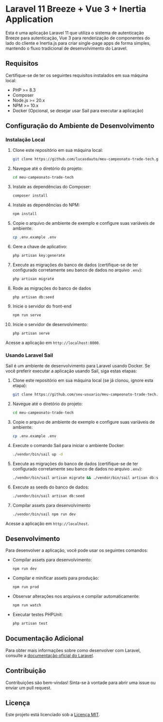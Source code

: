 # Laravel 11 Breeze + Vue 3 + Inertia Application

Esta é uma aplicação Laravel 11 que utiliza o sistema de autenticação Breeze para autenticação, Vue 3 para renderização de componentes do lado do cliente e Inertia.js para criar single-page apps de forma simples, mantendo o fluxo tradicional de desenvolvimento do Laravel.

## Requisitos

Certifique-se de ter os seguintes requisitos instalados em sua máquina local:

- PHP >= 8.3
- Composer
- Node.js >= 20.x
- NPM >= 10.x
- Docker (Opcional, se desejar usar Sail para executar a aplicação)

## Configuração do Ambiente de Desenvolvimento

### Instalação Local

1. Clone este repositório em sua máquina local:

    ```bash
    git clone https://github.com/lucasdauto/meu-campeonato-trade-tech.git
    ```

2. Navegue até o diretório do projeto:

    ```bash
    cd meu-campeonato-trade-tech
    ```

3. Instale as dependências do Composer:

    ```bash
    composer install
    ```

4. Instale as dependências do NPM:

    ```bash
    npm install
    ```

5. Copie o arquivo de ambiente de exemplo e configure suas variáveis de ambiente:

    ```bash
    cp .env.example .env
    ```

6. Gere a chave de aplicativo:

    ```bash
    php artisan key:generate
    ```

7. Execute as migrações do banco de dados (certifique-se de ter configurado corretamente seu banco de dados no arquivo `.env`):

    ```bash
    php artisan migrate
    ```
8. Rode as migrações do banco de dados
    
    ```bash
    php artisan db:seed
    ```
9. Inicie o servidor do front-end

    ```bash
    npm run serve
    ```
10. Inicie o servidor de desenvolvimento:

    ```bash
    php artisan serve
    ```

Acesse a aplicação em `http://localhost:8000`.

### Usando Laravel Sail

Sail é um ambiente de desenvolvimento para Laravel usando Docker. Se você preferir executar a aplicação usando Sail, siga estas etapas:

1. Clone este repositório em sua máquina local (se já clonou, ignore esta etapa):

    ```bash
    git clone https://github.com/seu-usuario/meu-campeonato-trade-tech.git
    ```

2. Navegue até o diretório do projeto:

    ```bash
    cd meu-campeonato-trade-tech
    ```

3. Copie o arquivo de ambiente de exemplo e configure suas variáveis de ambiente:

    ```bash
    cp .env.example .env
    ```

4. Execute o comando Sail para iniciar o ambiente Docker:

    ```bash
    ./vendor/bin/sail up -d
    ```

5. Execute as migrações do banco de dados (certifique-se de ter configurado corretamente seu banco de dados no arquivo `.env`):

    ```bash
    ./vendor/bin/sail artisan migrate && ./vendor/bin/sail artisan db:seed
    ```
6. Execute as seeds do banco de dados:

    ```bash
    ./vendor/bin/sail artisan db:seed
    ```


7.  Compilar assets para desenvolvimento

    ```bash
    ./vendor/bin/sail npm run dev
    ```

Acesse a aplicação em `http://localhost`.

## Desenvolvimento

Para desenvolver a aplicação, você pode usar os seguintes comandos:

- Compilar assets para desenvolvimento:

    ```bash
    npm run dev
    ```

- Compilar e minificar assets para produção:

    ```bash
    npm run prod
    ```

- Observar alterações nos arquivos e compilar automaticamente:

    ```bash
    npm run watch
    ```

- Executar testes PHPUnit:

    ```bash
    php artisan test
    ```

## Documentação Adicional

Para obter mais informações sobre como desenvolver com Laravel, consulte a [documentação oficial do Laravel](https://laravel.com/docs).

## Contribuição

Contribuições são bem-vindas! Sinta-se à vontade para abrir uma issue ou enviar um pull request.

## Licença

Este projeto está licenciado sob a [Licença MIT](LICENSE).
